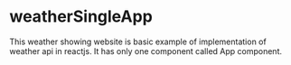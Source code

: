 # weatherSingleApp
This weather showing website is basic example of implementation of  weather api in reactjs. It has only one component called App component. 
